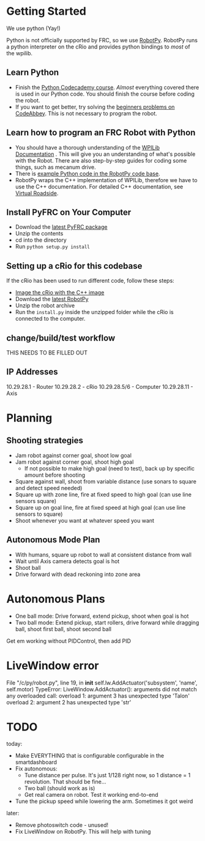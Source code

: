 # Getting Started

We use python (Yay!)

Python is not officially supported by FRC, so we use [RobotPy](http://firstforge.wpi.edu/sf/projects/robotpy). 
RobotPy runs a python interpreter on the cRio and provides python bindings to *most* of the wpilib.

## Learn Python

* Finish the [Python Codecademy course](http://www.codecademy.com/tracks/python). *Almost* everything covered 
  there is used in our Python code. You should finish the course before coding the robot.
* If you want to get better, try solving the [beginners problems on CodeAbbey](http://codeabbey.com/index/task_list/beginners-problems). 
  This is not necessary to program the robot.

## Learn how to program an FRC Robot with Python

* You should have a thorough understanding of the [WPILib Documentation](http://wpilib.screenstepslive.com/s/3120/m/7912)
  . This will give you an understanding of what's possible with the Robot. There are also step-by-step 
  guides for coding some things, such as mecanum drive.
* There is [example Python code in the RobotPy code base](https://github.com/robotpy/robotpy/tree/2014/samples).
* RobotPy wraps the C++ implementation of WPILib, therefore we have to use the C++ documentation. For detailed 
  C++ documentation, see [Virtual Roadside](http://www.virtualroadside.com/WPILib/annotated.html).

## Install PyFRC on Your Computer

* Download the [latest PyFRC package](https://github.com/VikingRobotics/pyfrc)
* Unzip the contents
* cd into the directory
* Run `python setup.py install`

## Setting up a cRio for this codebase

If the cRio has been used to run different code, follow these steps:

* [Image the cRio with the C++ image](http://wpilib.screenstepslive.com/s/3120/m/8559/l/89727-imaging-your-crio)
* Download the [latest RobotPy](http://firstforge.wpi.edu/sf/frs/do/listReleases/projects.robotpy/frs.robotpy)
* Unzip the robot archive
* Run the `install.py` inside the unzipped folder while the cRio is connected to the computer.

## change/build/test workflow

THIS NEEDS TO BE FILLED OUT

## IP Addresses

10.29.28.1     - Router
10.29.28.2     - cRio
10.29.28.5/6   - Computer
10.29.28.11    - Axis

# Planning

## Shooting strategies

* Jam robot against corner goal, shoot low goal
* Jam robot against corner goal, shoot high goal
  - If not possible to make high goal (need to test), back up by specific amount before shooting
* Square against wall, shoot from variable distance (use sonars to square and detect speed needed)
* Square up with zone line, fire at fixed speed to high goal (can use line sensors square)
* Square up on goal line, fire at fixed speed at high goal (can use line sensors to square)
* Shoot whenever you want at whatever speed you want

## Autonomous Mode Plan

* With humans, square up robot to wall at consistent distance from wall
* Wait until Axis camera detects goal is hot
* Shoot ball 
* Drive forward with dead reckoning into zone area

# Autonomous Plans

* One ball mode: Drive forward, extend pickup, shoot when goal is hot
* Two ball mode: Extend pickup, start rollers, drive forward while dragging ball,
                 shoot first ball, shoot second ball

Get em working without PIDControl, then add PID

# LiveWindow error 

  File "/c/py/robot.py", line 19, in __init__
    self.lw.AddActuator('subsystem', 'name', self.motor)
TypeError: LiveWindow.AddActuator(): arguments did not match any overloaded call:
  overload 1: argument 3 has unexpected type 'Talon'
  overload 2: argument 2 has unexpected type 'str'

# TODO

today:

* Make EVERYTHING that is configurable configurable in the smartdashboard
* Fix autonomous:
  + Tune distance per pulse. It's just 1/128 right now, so 1 distance = 1 revolution. That should be fine...
  + Two ball (should work as is)
  + Get real camera on robot. Test it working end-to-end
* Tune the pickup speed while lowering the arm. Sometimes it got weird

later:

* Remove photoswitch code - unused!
* Fix LiveWindow on RobotPy. This will help with tuning



